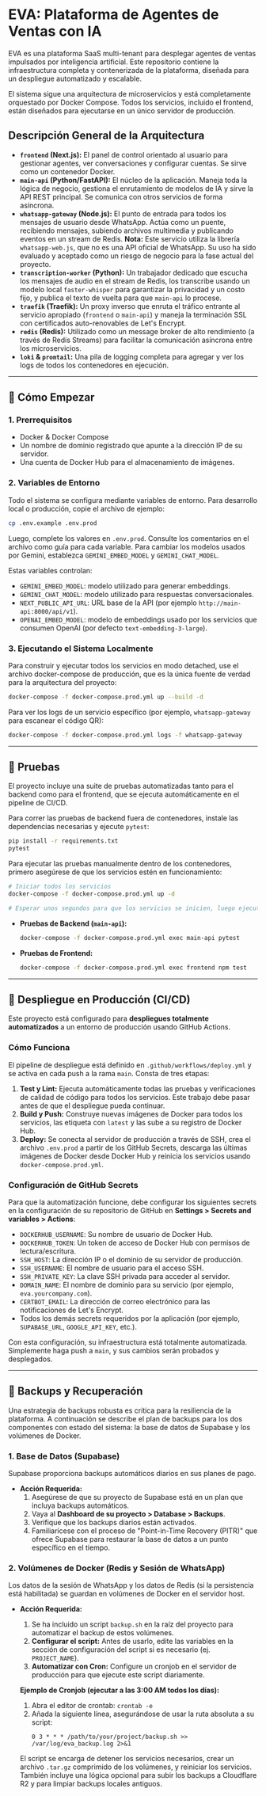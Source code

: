 # EVA: Plataforma de Agentes de Ventas con IA

EVA es una plataforma SaaS multi-tenant para desplegar agentes de ventas impulsados por inteligencia artificial. Este repositorio contiene la infraestructura completa y contenerizada de la plataforma, diseñada para un despliegue automatizado y escalable.

El sistema sigue una arquitectura de microservicios y está completamente orquestado por Docker Compose. Todos los servicios, incluido el frontend, están diseñados para ejecutarse en un único servidor de producción.

## Descripción General de la Arquitectura

-   **`frontend` (Next.js):** El panel de control orientado al usuario para gestionar agentes, ver conversaciones y configurar cuentas. Se sirve como un contenedor Docker.
-   **`main-api` (Python/FastAPI):** El núcleo de la aplicación. Maneja toda la lógica de negocio, gestiona el enrutamiento de modelos de IA y sirve la API REST principal. Se comunica con otros servicios de forma asíncrona.
-   **`whatsapp-gateway` (Node.js):** El punto de entrada para todos los mensajes de usuario desde WhatsApp. Actúa como un puente, recibiendo mensajes, subiendo archivos multimedia y publicando eventos en un stream de Redis. **Nota:** Este servicio utiliza la librería `whatsapp-web.js`, que no es una API oficial de WhatsApp. Su uso ha sido evaluado y aceptado como un riesgo de negocio para la fase actual del proyecto.
-   **`transcription-worker` (Python):** Un trabajador dedicado que escucha los mensajes de audio en el stream de Redis, los transcribe usando un modelo local `faster-whisper` para garantizar la privacidad y un costo fijo, y publica el texto de vuelta para que `main-api` lo procese.
-   **`traefik` (Traefik):** Un proxy inverso que enruta el tráfico entrante al servicio apropiado (`frontend` o `main-api`) y maneja la terminación SSL con certificados auto-renovables de Let's Encrypt.
-   **`redis` (Redis):** Utilizado como un message broker de alto rendimiento (a través de Redis Streams) para facilitar la comunicación asíncrona entre los microservicios.
-   **`loki` & `promtail`:** Una pila de logging completa para agregar y ver los logs de todos los contenedores en ejecución.

---

## 🚀 Cómo Empezar

### 1. Prerrequisitos

-   Docker & Docker Compose
-   Un nombre de dominio registrado que apunte a la dirección IP de su servidor.
-   Una cuenta de Docker Hub para el almacenamiento de imágenes.

### 2. Variables de Entorno

Todo el sistema se configura mediante variables de entorno. Para desarrollo local o producción, copie el archivo de ejemplo:

```bash
cp .env.example .env.prod
```

Luego, complete los valores en `.env.prod`. Consulte los comentarios en el archivo como guía para cada variable. Para cambiar los modelos usados por Gemini, establezca `GEMINI_EMBED_MODEL` y `GEMINI_CHAT_MODEL`.

Estas variables controlan:

- `GEMINI_EMBED_MODEL`: modelo utilizado para generar embeddings.
- `GEMINI_CHAT_MODEL`: modelo utilizado para respuestas conversacionales.
- `NEXT_PUBLIC_API_URL`: URL base de la API (por ejemplo `http://main-api:8000/api/v1`).
- `OPENAI_EMBED_MODEL`: modelo de embeddings usado por los servicios que consumen OpenAI (por defecto `text-embedding-3-large`).

### 3. Ejecutando el Sistema Localmente

Para construir y ejecutar todos los servicios en modo detached, use el archivo docker-compose de producción, que es la única fuente de verdad para la arquitectura del proyecto:

```bash
docker-compose -f docker-compose.prod.yml up --build -d
```

Para ver los logs de un servicio específico (por ejemplo, `whatsapp-gateway` para escanear el código QR):

```bash
docker-compose -f docker-compose.prod.yml logs -f whatsapp-gateway
```

---

## 🧪 Pruebas

El proyecto incluye una suite de pruebas automatizadas tanto para el backend como para el frontend, que se ejecuta automáticamente en el pipeline de CI/CD.

Para correr las pruebas de backend fuera de contenedores, instale las dependencias necesarias y ejecute `pytest`:

```bash
pip install -r requirements.txt
pytest
```

Para ejecutar las pruebas manualmente dentro de los contenedores, primero asegúrese de que los servicios estén en funcionamiento:

```bash
# Iniciar todos los servicios
docker-compose -f docker-compose.prod.yml up -d

# Esperar unos segundos para que los servicios se inicien, luego ejecutar las pruebas
```

-   **Pruebas de Backend (`main-api`):**
    ```bash
    docker-compose -f docker-compose.prod.yml exec main-api pytest
    ```

-   **Pruebas de Frontend:**
    ```bash
    docker-compose -f docker-compose.prod.yml exec frontend npm test
    ```

---

## 🚀 Despliegue en Producción (CI/CD)

Este proyecto está configurado para **despliegues totalmente automatizados** a un entorno de producción usando GitHub Actions.

### Cómo Funciona

El pipeline de despliegue está definido en `.github/workflows/deploy.yml` y se activa en cada push a la rama `main`. Consta de tres etapas:

1.  **Test y Lint:** Ejecuta automáticamente todas las pruebas y verificaciones de calidad de código para todos los servicios. Este trabajo debe pasar antes de que el despliegue pueda continuar.
2.  **Build y Push:** Construye nuevas imágenes de Docker para todos los servicios, las etiqueta con `latest` y las sube a su registro de Docker Hub.
3.  **Deploy:** Se conecta al servidor de producción a través de SSH, crea el archivo `.env.prod` a partir de los GitHub Secrets, descarga las últimas imágenes de Docker desde Docker Hub y reinicia los servicios usando `docker-compose.prod.yml`.

### Configuración de GitHub Secrets

Para que la automatización funcione, debe configurar los siguientes secrets en la configuración de su repositorio de GitHub en **Settings > Secrets and variables > Actions**:

-   `DOCKERHUB_USERNAME`: Su nombre de usuario de Docker Hub.
-   `DOCKERHUB_TOKEN`: Un token de acceso de Docker Hub con permisos de lectura/escritura.
-   `SSH_HOST`: La dirección IP o el dominio de su servidor de producción.
-   `SSH_USERNAME`: El nombre de usuario para el acceso SSH.
-   `SSH_PRIVATE_KEY`: La clave SSH privada para acceder al servidor.
-   `DOMAIN_NAME`: El nombre de dominio para su servicio (por ejemplo, `eva.yourcompany.com`).
-   `CERTBOT_EMAIL`: La dirección de correo electrónico para las notificaciones de Let's Encrypt.
-   Todos los demás secrets requeridos por la aplicación (por ejemplo, `SUPABASE_URL`, `GOOGLE_API_KEY`, etc.).

Con esta configuración, su infraestructura está totalmente automatizada. Simplemente haga push a `main`, y sus cambios serán probados y desplegados.

---

## 💾 Backups y Recuperación

Una estrategia de backups robusta es crítica para la resiliencia de la plataforma. A continuación se describe el plan de backups para los dos componentes con estado del sistema: la base de datos de Supabase y los volúmenes de Docker.

### 1. Base de Datos (Supabase)

Supabase proporciona backups automáticos diarios en sus planes de pago.

-   **Acción Requerida:**
    1.  Asegúrese de que su proyecto de Supabase está en un plan que incluya backups automáticos.
    2.  Vaya al **Dashboard de su proyecto > Database > Backups**.
    3.  Verifique que los backups diarios están activados.
    4.  Familiarícese con el proceso de "Point-in-Time Recovery (PITR)" que ofrece Supabase para restaurar la base de datos a un punto específico en el tiempo.

### 2. Volúmenes de Docker (Redis y Sesión de WhatsApp)

Los datos de la sesión de WhatsApp y los datos de Redis (si la persistencia está habilitada) se guardan en volúmenes de Docker en el servidor host.

-   **Acción Requerida:**
    1.  Se ha incluido un script `backup.sh` en la raíz del proyecto para automatizar el backup de estos volúmenes.
    2.  **Configurar el script:** Antes de usarlo, edite las variables en la sección de configuración del script si es necesario (ej. `PROJECT_NAME`).
    3.  **Automatizar con Cron:** Configure un cronjob en el servidor de producción para que ejecute este script diariamente.

    **Ejemplo de Cronjob (ejecutar a las 3:00 AM todos los días):**
    1.  Abra el editor de crontab: `crontab -e`
    2.  Añada la siguiente línea, asegurándose de usar la ruta absoluta a su script:
        ```cron
        0 3 * * * /path/to/your/project/backup.sh >> /var/log/eva_backup.log 2>&1
        ```

    El script se encarga de detener los servicios necesarios, crear un archivo `.tar.gz` comprimido de los volúmenes, y reiniciar los servicios. También incluye una lógica opcional para subir los backups a Cloudflare R2 y para limpiar backups locales antiguos.
